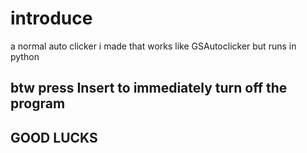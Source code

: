 # introduce
a normal auto clicker i made that works like GSAutoclicker but runs in python
## btw press Insert to immediately turn off the program
## GOOD LUCKS
